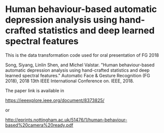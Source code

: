 # Human behaviour-based automatic depression analysis using hand-crafted statistics and deep learned spectral features

This is the data transformation code used for oral presentation of FG 2018

Song, Siyang, Linlin Shen, and Michel Valstar. "Human behaviour-based automatic depression analysis using hand-crafted statistics and deep learned spectral features." Automatic Face & Gesture Recognition (FG 2018), 2018 13th IEEE International Conference on. IEEE, 2018.

The paper link is available in 

https://ieeexplore.ieee.org/document/8373825/ 

or 

http://eprints.nottingham.ac.uk/51476/1/human-behaviour-based%20camera%20ready.pdf

